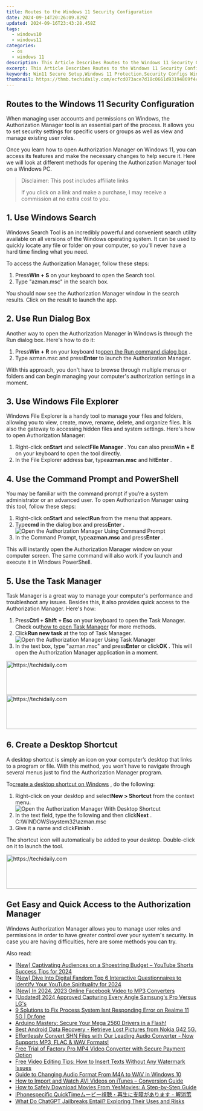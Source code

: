 ```yaml
---
title: Routes to the Windows 11 Security Configuration
date: 2024-09-14T20:26:09.829Z
updated: 2024-09-16T23:43:28.458Z
tags:
  - windows10
  - windows11
categories:
  - os
  - windows 11
description: This Article Describes Routes to the Windows 11 Security Configuration
excerpt: This Article Describes Routes to the Windows 11 Security Configuration
keywords: Win11 Secure Setup,Windows 11 Protection,Security Configs Win11,Win11 Defense Tools,Windows Guard Mode,Safe Windows 11 Routes,Enhance Win11 Safety
thumbnail: https://thmb.techidaily.com/ecfcd073ace7d18c0661d93194869f4c69c9a93b7f7e0b0c3bf6cf212d7d6071.jpg
---
```


## Routes to the Windows 11 Security Configuration

 When managing user accounts and permissions on Windows, the Authorization Manager tool is an essential part of the process. It allows you to set security settings for specific users or groups as well as view and manage existing user roles.

 Once you learn how to open Authorization Manager on Windows 11, you can access its features and make the necessary changes to help secure it. Here we will look at different methods for opening the Authorization Manager tool on a Windows PC.

>  Disclaimer: This post includes affiliate links
>
>  If you click on a link and make a purchase, I may receive a commission at no extra cost to you.
>

## 1\. Use Windows Search

 Windows Search Tool is an incredibly powerful and convenient search utility available on all versions of the Windows operating system. It can be used to quickly locate any file or folder on your computer, so you'll never have a hard time finding what you need.

To access the Authorization Manager, follow these steps:

1. Press**Win + S** on your keyboard to open the Search tool.
2. Type "azman.msc" in the search box.

 You should now see the Authorization Manager window in the search results. Click on the result to launch the app.

## 2\. Use Run Dialog Box

 Another way to open the Authorization Manager in Windows is through the Run dialog box. Here's how to do it:

1. Press**Win + R** on your keyboard to[open the Run command dialog box](https://www.makeuseof.com/windows-open-run-command-dialog-box/) .
2. Type azman.msc and press**Enter** to launch the Authorization Manager.

 With this approach, you don't have to browse through multiple menus or folders and can begin managing your computer's authorization settings in a moment.

## 3\. Use Windows File Explorer

 Windows File Explorer is a handy tool to manage your files and folders, allowing you to view, create, move, rename, delete, and organize files. It is also the gateway to accessing hidden files and system settings. Here's how to open Authorization Manager:

1. Right-click on**Start** and select**File Manager** . You can also press**Win + E** on your keyboard to open the tool directly.
2. In the File Explorer address bar, type**azman.msc** and hit**Enter** .

## 4\. Use the Command Prompt and PowerShell

 You may be familiar with the command prompt if you’re a system administrator or an advanced user. To open Authorization Manager using this tool, follow these steps:

1. Right-click on**Start** and select**Run** from the menu that appears.
2. Type**cmd** in the dialog box and press**Enter** .  
![Open the Authorization Manager Using Command Prompt](https://static1.makeuseofimages.com/wordpress/wp-content/uploads/2023/01/open-the-authorization-manager-using-command-prompt.jpg)
3. In the Command Prompt, type**azman.msc** and press**Enter** .

 This will instantly open the Authorization Manager window on your computer screen. The same command will also work if you launch and execute it in Windows PowerShell.

## 5\. Use the Task Manager

 Task Manager is a great way to manage your computer's performance and troubleshoot any issues. Besides this, it also provides quick access to the Authorization Manager. Here's how:

1. Press**Ctrl + Shift + Esc** on your keyboard to open the Task Manager. Check out[how to open Task Manager](https://www.makeuseof.com/ways-to-open-task-manager-windows-10/) for more methods.
2. Click**Run new task** at the top of Task Manager.  
![Open the Authorization Manager Using Task Manager](https://static1.makeuseofimages.com/wordpress/wp-content/uploads/2023/01/open-the-authorization-manager-using-task-manager.jpg)
3. In the text box, type "azman.msc" and press**Enter** or click**OK** . This will open the Authorization Manager application in a moment.

<!-- affiliate ads begin -->
<a href="https://ephamedtechinc.pxf.io/c/5597632/2137207/26400" target="_top" id="2137207">
  <img src="//a.impactradius-go.com/display-ad/26400-2137207" border="0" alt="https://techidaily.com" width="728" height="90"/>
</a>
<img height="0" width="0" src="https://ephamedtechinc.pxf.io/i/5597632/2137207/26400" style="position:absolute;visibility:hidden;" border="0" />
<!-- affiliate ads end -->

<!-- affiliate ads begin -->
<a href="https://appsumo.8odi.net/c/5597632/2128844/7443" target="_top" id="2128844">
  <img src="//a.impactradius-go.com/display-ad/7443-2128844" border="0" alt="https://techidaily.com" width="728" height="90"/>
</a>
<img height="0" width="0" src="https://appsumo.8odi.net/i/5597632/2128844/7443" style="position:absolute;visibility:hidden;" border="0" />
<!-- affiliate ads end -->

## 6\. Create a Desktop Shortcut

 A desktop shortcut is simply an icon on your computer’s desktop that links to a program or file. With this method, you won’t have to navigate through several menus just to find the Authorization Manager program.

 To[create a desktop shortcut on Windows](https://www.makeuseof.com/tag/create-program-shortcuts-windows-easy-way/) , do the following:

1. Right-click on your desktop and select**New > Shortcut** from the context menu.  
![Open the Authorization Manager With Desktop Shortcut](https://static1.makeuseofimages.com/wordpress/wp-content/uploads/2023/01/open-the-authorization-manager-with-desktop-shortcut.jpg)
2. In the text field, type the following and then click**Next** .  
C:\WINDOWS\system32\azman.msc
3. Give it a name and click**Finish** .

 The shortcut icon will automatically be added to your desktop. Double-click on it to launch the tool.

<!-- affiliate ads begin -->
<a href="https://ephamedtechinc.pxf.io/c/5597632/2135475/26400" target="_top" id="2135475">
  <img src="//a.impactradius-go.com/display-ad/26400-2135475" border="0" alt="https://techidaily.com" width="728" height="90"/>
</a>
<img height="0" width="0" src="https://ephamedtechinc.pxf.io/i/5597632/2135475/26400" style="position:absolute;visibility:hidden;" border="0" />
<!-- affiliate ads end -->

## Get Easy and Quick Access to the Authorization Manager

 Windows Authorization Manager allows you to manage user roles and permissions in order to have greater control over your system's security. In case you are having difficulties, here are some methods you can try.

<ins class="adsbygoogle"
     style="display:block"
     data-ad-format="autorelaxed"
     data-ad-client="ca-pub-7571918770474297"
     data-ad-slot="1223367746"></ins>

<ins class="adsbygoogle"
     style="display:block"
     data-ad-client="ca-pub-7571918770474297"
     data-ad-slot="8358498916"
     data-ad-format="auto"
     data-full-width-responsive="true"></ins>

<span class="atpl-alsoreadstyle">Also read:</span>
<div><ul>
<li><a href="https://youtube-docs.techidaily.com/aptivating-audiences-on-a-shoestring-budget-youtube-shorts-success-tips-for-2024/"><u>[New] Captivating Audiences on a Shoestring Budget – YouTube Shorts Success Tips for 2024</u></a></li>
<li><a href="https://youtube-webster.techidaily.com/ive-into-digital-fandom-top-6-interactive-questionnaires-to-identify-your-youtube-spirituality-for-2024/"><u>[New] Dive Into Digital Fandom Top 6 Interactive Questionnaires to Identify Your YouTube Spirituality for 2024</u></a></li>
<li><a href="https://facebook-video-recording.techidaily.com/new-in-2024-2023-online-facebook-video-to-mp3-converters/"><u>[New] In 2024, 2023 Online Facebook Video to MP3 Converters</u></a></li>
<li><a href="https://article-helps.techidaily.com/updated-2024-approved-capturing-every-angle-samsungs-pro-versus-lgs/"><u>[Updated] 2024 Approved Capturing Every Angle Samsung's Pro Versus LG's</u></a></li>
<li><a href="https://howto.techidaily.com/9-solutions-to-fix-process-system-isnt-responding-error-on-realme-11-5g-drfone-by-drfone-fix-android-problems-fix-android-problems/"><u>9 Solutions to Fix Process System Isnt Responding Error on Realme 11 5G | Dr.fone</u></a></li>
<li><a href="https://hardware-help.techidaily.com/1722953982951-arduino-mastery-secure-your-mega-2560-drivers-in-a-flash/"><u>Arduino Mastery: Secure Your Mega 2560 Drivers in a Flash!</u></a></li>
<li><a href="https://phone-solutions.techidaily.com/best-android-data-recovery-retrieve-lost-pictures-from-nokia-g42-5g-by-fonelab-android-recover-pictures/"><u>Best Android Data Recovery - Retrieve Lost Pictures from Nokia G42 5G.</u></a></li>
<li><a href="https://win11.techidaily.com/effortlessly-convert-shn-files-with-our-leading-audio-converter-now-supports-mp3-flac-and-wav-formats/"><u>Effortlessly Convert SHN Files with Our Leading Audio Converter - Now Supports MP3, FLAC & WAV Formats!</u></a></li>
<li><a href="https://win11.techidaily.com/free-trial-of-factory-pro-mp4-video-converter-with-secure-payment-option/"><u>Free Trial of Factory Pro MP4 Video Converter with Secure Payment Option</u></a></li>
<li><a href="https://win11.techidaily.com/free-video-editing-tips-how-to-insert-texts-without-any-watermark-issues/"><u>Free Video Editing Tips: How to Insert Texts Without Any Watermark Issues</u></a></li>
<li><a href="https://win11.techidaily.com/guide-to-changing-audio-format-from-m4a-to-wav-in-windows-10/"><u>Guide to Changing Audio Format From M4A to WAV in Windows 10</u></a></li>
<li><a href="https://win11.techidaily.com/how-to-import-and-watch-avi-videos-on-itunes-conversion-guide/"><u>How to Import and Watch AVI Videos on iTunes – Conversion Guide</u></a></li>
<li><a href="https://win11.techidaily.com/how-to-safely-download-movies-from-yesmovies-a-step-by-step-guide/"><u>How to Safely Download Movies From YesMovies: A Step-by-Step Guide</u></a></li>
<li><a href="https://win11.techidaily.com/iphonespecific-quicktime/"><u>IPhonespecific QuickTimeムービー視聴・再生に支障があります - 解消策</u></a></li>
<li><a href="https://tech-hub.techidaily.com/what-do-chatgpt-jailbreaks-entail-exploring-their-uses-and-risks/"><u>What Do ChatGPT Jailbreaks Entail? Exploring Their Uses and Risks</u></a></li>
</ul></div>

